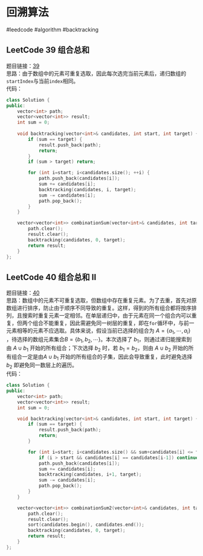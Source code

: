# 回溯算法
#leedcode #algorithm #backtracking
## LeetCode 39 组合总和
题目链接：[39](https://leetcode.cn/problems/combination-sum/)  
思路：由于数组中的元素可重复选取，因此每次选完当前元素后，递归数组的`startIndex`与当前`index`相同。  
代码：
```cpp
class Solution {
public:
    vector<int> path;
    vector<vector<int>> result;
    int sum = 0;
    
    void backtracking(vector<int>& candidates, int start, int target) {
        if (sum == target) {
            result.push_back(path);
            return;
        }
        if (sum > target) return;

        for (int i=start; i<candidates.size(); ++i) {
            path.push_back(candidates[i]);
            sum += candidates[i];
            backtracking(candidates, i, target);
            sum -= candidates[i];
            path.pop_back();
        }
    }

    vector<vector<int>> combinationSum(vector<int>& candidates, int target) {
        path.clear();
        result.clear();
        backtracking(candidates, 0, target);
        return result;
    }
};
```

## LeetCode 40 组合总和 II
题目链接：[40](https://leetcode.cn/problems/combination-sum-ii/)  
思路：数组中的元素不可重复选取，但数组中存在重复元素。为了去重，首先对原数组进行排序，防止由于顺序不同导致的重复。这样，得到的所有组合都将按序排列，且搜索时重复元素一定相邻。在单层递归中，由于元素在同一个组合内可以重复，但两个组合不能重复，因此需避免同一树层的重复，即在`for`循环中，与前一元素相等的元素不应选取。具体来说，假设当前已选择的组合为 $A=\{a_1,\cdots,a_i\}$ ，待选择的数组元素集合$B=\{b_1,b_2,\cdots\}$。本次选择了 $b_1$，则通过递归能搜索到由 $A\cup b_1$ 开始的所有组合；下次选择 $b_2$ 时，若 $b_1=b_2$，则由 $A\cup b_2$ 开始的所有组合一定是由$A\cup b_1$ 开始的所有组合的子集，因此会导致重复，此时避免选择 $b_2$ 即避免同一数层上的遍历。  
代码：
```cpp
class Solution {
public:
    vector<int> path;
    vector<vector<int>> result;
    int sum = 0;

    void backtracking(vector<int>& candidates, int start, int target) {
        if (sum == target) {
            result.push_back(path);
            return;
        }

        for (int i=start; i<candidates.size() && sum+candidates[i] <= target; ++i) {
            if (i > start && candidates[i] == candidates[i-1]) continue;
            path.push_back(candidates[i]);
            sum += candidates[i];
            backtracking(candidates, i+1, target);
            sum -= candidates[i];
            path.pop_back();
        }
    }

    vector<vector<int>> combinationSum2(vector<int>& candidates, int target) {
        path.clear();
        result.clear();
        sort(candidates.begin(), candidates.end());
        backtracking(candidates, 0, target);
        return result;
    }
};
```

